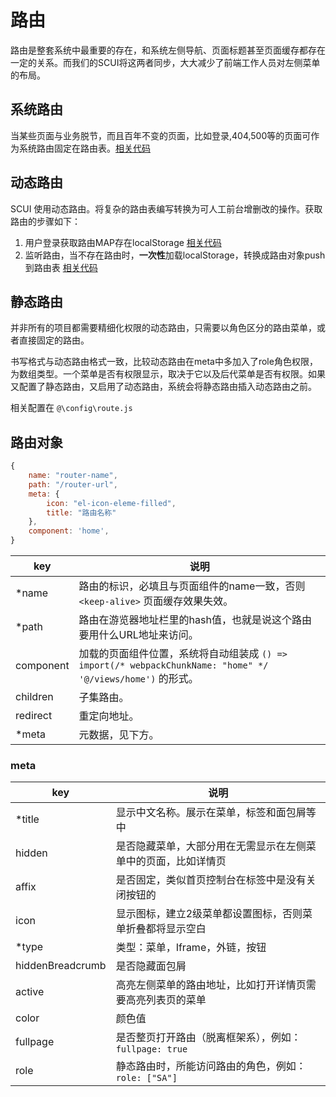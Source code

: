 # 路由
路由是整套系统中最重要的存在，和系统左侧导航、页面标题甚至页面缓存都存在一定的关系。而我们的SCUI将这两者同步，大大减少了前端工作人员对左侧菜单的布局。

## 系统路由
当某些页面与业务脱节，而且百年不变的页面，比如登录,404,500等的页面可作为系统路由固定在路由表。[相关代码](https://gitee.com/lolicode/scui/blob/master/src/router/systemRouter.js)

## 动态路由
SCUI 使用动态路由。将复杂的路由表编写转换为可人工前台增删改的操作。获取路由的步骤如下：
1. 用户登录获取路由MAP存在localStorage [相关代码](https://gitee.com/lolicode/scui/blob/master/src/views/login.vue)
2. 监听路由，当不存在路由时，**一次性**加载localStorage，转换成路由对象push到路由表 [相关代码](https://gitee.com/lolicode/scui/blob/master/src/router/index.js)

## 静态路由
并非所有的项目都需要精细化权限的动态路由，只需要以角色区分的路由菜单，或者直接固定的路由。

书写格式与动态路由格式一致，比较动态路由在meta中多加入了role角色权限，为数组类型。一个菜单是否有权限显示，取决于它以及后代菜单是否有权限。如果又配置了静态路由，又启用了动态路由，系统会将静态路由插入动态路由之前。

相关配置在 ```@\config\route.js```


## 路由对象
``` javascript
{
	name: "router-name",
	path: "/router-url",
	meta: {
		icon: "el-icon-eleme-filled",
		title: "路由名称"
	},
	component: 'home',
}
```

|key		|说明																												|
|--			|--																													|
|*name		|路由的标识，必填且与页面组件的name一致，否则 ```<keep-alive>``` 页面缓存效果失效。									|
|*path		|路由在游览器地址栏里的hash值，也就是说这个路由要用什么URL地址来访问。												|
|component	|加载的页面组件位置，系统将自动组装成 ```() => import(/* webpackChunkName: "home" */ '@/views/home')``` 的形式。	|
|children	|子集路由。	|
|redirect	|重定向地址。	|
|*meta		|元数据，见下方。	|

### meta
|key				|说明	|
|--					|--		|
|*title				|显示中文名称。展示在菜单，标签和面包屑等中		|
|hidden				|是否隐藏菜单，大部分用在无需显示在左侧菜单中的页面，比如详情页		|
|affix				|是否固定，类似首页控制台在标签中是没有关闭按钮的		|
|icon				|显示图标，建立2级菜单都设置图标，否则菜单折叠都将显示空白		|
|*type				|类型：菜单，Iframe，外链，按钮		|
|hiddenBreadcrumb	|是否隐藏面包屑		|
|active				|高亮左侧菜单的路由地址，比如打开详情页需要高亮列表页的菜单		|
|color				|颜色值		|
|fullpage			|是否整页打开路由（脱离框架系），例如：```fullpage: true```		|
|role				|静态路由时，所能访问路由的角色，例如：```role: ["SA"]```		|